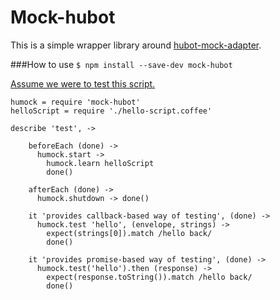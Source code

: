 Mock-hubot
==========
This is a simple wrapper library around [hubot-mock-adapter](https://github.com/blalor/hubot-mock-adapter).

###How to use
`$ npm install --save-dev mock-hubot`

 [Assume we were to test this script.](test/hello-script.coffee)

```
humock = require 'mock-hubot'
helloScript = require './hello-script.coffee'

describe 'test', ->

    beforeEach (done) ->
      humock.start ->
        humock.learn helloScript
        done()

    afterEach (done) ->
      humock.shutdown -> done()

    it 'provides callback-based way of testing', (done) ->
      humock.test 'hello', (envelope, strings) ->
        expect(strings[0]).match /hello back/
        done()

    it 'provides promise-based way of testing', (done) ->
      humock.test('hello').then (response) ->
        expect(response.toString()).match /hello back/
        done()

```
